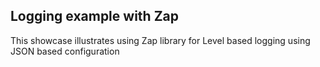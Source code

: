 ## Logging example with Zap

This showcase illustrates using Zap library for Level based logging using JSON based configuration